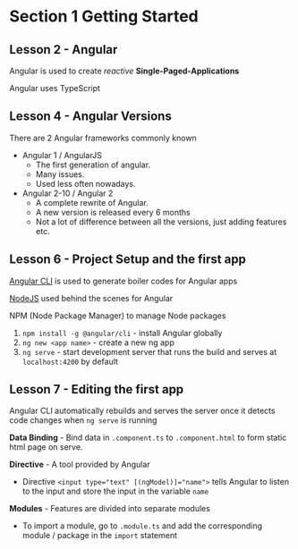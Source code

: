 # Section 1 Getting Started

## Lesson 2 - Angular

Angular is used to create _reactive_ **Single-Paged-Applications**

Angular uses TypeScript

## Lesson 4 - Angular Versions

There are 2 Angular frameworks commonly known

- Angular 1 / AngularJS
  - The first generation of angular.
  - Many issues.
  - Used less often nowadays.
- Angular 2-10 / Angular 2
  - A complete rewrite of Angular.
  - A new version is released every 6 months
  - Not a lot of difference between all the versions, just adding features etc.

## Lesson 6 - Project Setup and the first app

[Angular CLI](https://github.com/angular/angular-cli) is used to generate boiler codes for Angular apps

[NodeJS](https://nodejs.org/en/) used behind the scenes for Angular

NPM (Node Package Manager) to manage Node packages

1. `npm install -g @angular/cli` - install Angular globally
2. `ng new <app name>` - create a new ng app
3. `ng serve` - start development server that runs the build and serves at `localhost:4200` by default

## Lesson 7 - Editing the first app

Angular CLI automatically rebuilds and serves the server once it detects code changes when `ng serve` is running

**Data Binding** - Bind data in `.component.ts` to `.component.html` to form static html page on serve.

**Directive** - A tool provided by Angular

- Directive `<input type="text" [(ngModel)]="name">` tells Angular to listen to the input and store the input in the variable `name`

**Modules** - Features are divided into separate modules

- To import a module, go to `.module.ts` and add the corresponding module / package in the `import` statement
